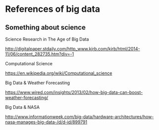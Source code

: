 # References of big data

## Something about science

Science Research in The Age of Big Data

http://digitalpaper.stdaily.com/http_www.kjrb.com/kjrb/html/2014-11/06/content_282735.htm?div=-1

Computational Science

https://en.wikipedia.org/wiki/Computational_science

Big Data & Weather Forecasting

https://www.wired.com/insights/2013/02/how-big-data-can-boost-weather-forecasting/

Big Data & NASA

http://www.informationweek.com/big-data/hardware-architectures/how-nasa-manages-big-data-/d/d-id/899791
